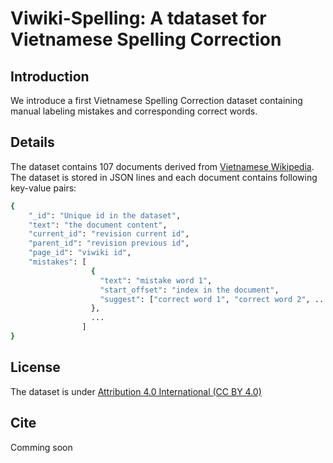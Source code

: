 # Viwiki-Spelling: A tdataset for Vietnamese Spelling Correction

## Introduction
We introduce a first Vietnamese Spelling Correction dataset containing manual labeling mistakes and corresponding correct words.

## Details
The dataset contains 107 documents derived from [Vietnamese Wikipedia](https://vi.wikipedia.org/wiki/Wikipedia).
The dataset is stored in JSON lines and each document contains following key-value pairs:
```bash
{
    "_id": "Unique id in the dataset",
    "text": "the document content",
    "current_id": "revision current id",
    "parent_id": "revision previous id",
    "page_id": "viwiki id",
    "mistakes": [
                  {
                    "text": "mistake word 1",
                    "start_offset": "index in the document",
                    "suggest": ["correct word 1", "correct word 2", ...]
                  },
                  ...
                ]
}
```

## License
The dataset is under [Attribution 4.0 International (CC BY 4.0)](LICENSE)

## Cite
Comming soon
